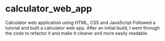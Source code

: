# calculator_web_app
Calculator web application using HTML, CSS and JavaScript 
Followed a tutorial and built a calculator web app. 
After an initial build, I went through the code to refactor it and make it cleaner and more easily readable. 